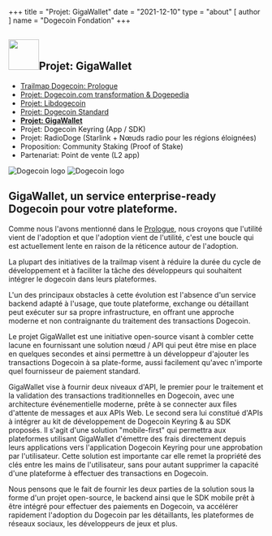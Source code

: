 +++
title = "Projet: GigaWallet" 
date = "2021-12-10"
type = "about"
[ author ]
name = "Dogecoin Fondation"
+++

<section class="presentation">
<div class="left">

<div class="title">


 ## <img width="60px" style='display: inline;' src="/marker.png"/>Projet: GigaWallet 

<div class="underline"></div>
</div>

<div class="description">
 
* [Trailmap Dogecoin: Prologue](/fr/trailmap/prologue/) 
* [Projet: Dogecoin.com transformation & Dogepedia](/fr/trailmap/website/)
* [Projet: Libdogecoin](/fr/trailmap/libdogecoin/)
* [Projet: Dogecoin Standard](/fr/trailmap/standard/)
* [**Projet: GigaWallet**](/fr/trailmap/gigawallet/)
* Projet: Dogecoin Keyring (App / SDK)
* Projet: RadioDoge (Starlink + Nœuds radio pour les régions éloignées)
* Proposition: Community Staking (Proof of Stake)
* Partenariat: Point de vente (L2 app) 
</div>

</div>

<div class="right">
<img class="dogegoin-light" src="/logo-gigawallet.jpg" alt="Dogecoin logo">
<img class="dogegoin-dark" src="/logo-gigawallet.jpg" alt="Dogecoin logo">
</div>


</section>

<section class='board'>

## GigaWallet, un service enterprise-ready Dogecoin pour votre plateforme.

Comme nous l'avons mentionné dans le [Prologue](/fr/trailmap/prologue), nous croyons que l'utilité vient de l'adoption et que l'adoption vient de l'utilité, c'est une boucle qui est actuellement lente en raison de la réticence autour de l'adoption. 
  
La plupart des initiatives de la trailmap visent à réduire la durée du cycle de développement et à faciliter la tâche des développeurs qui souhaitent intégrer le dogecoin dans leurs plateformes.

L'un des principaux obstacles à cette évolution est l'absence d'un service backend adapté à l'usage, que toute plateforme, exchange ou détaillant peut exécuter sur sa propre infrastructure, en offrant une approche moderne et non contraignante du traitement des transactions Dogecoin.

Le projet GigaWallet est une initiative open-source visant à combler cette lacune en
fournissant une solution nœud / API qui peut être mise en place en quelques secondes et ainsi permettre à un développeur d'ajouter les transactions Dogecoin à sa plate-forme, aussi facilement qu'avec n'importe quel fournisseur de paiement standard.

GigaWallet vise à fournir deux niveaux d'API, le premier pour le traitement et la validation des transactions traditionnelles en Dogecoin, avec une architecture événementielle moderne, prête à se connecter aux files d'attente de messages et aux APIs Web. Le second sera lui constitué d'APIs à intégrer au kit de développement de Dogecoin Keyring & au SDK proposés. Il s'agit d'une solution "mobile-first" qui permettra aux plateformes utilisant GigaWallet d'émettre des frais directement depuis leurs applications vers l'application Dogecoin Keyring pour une approbation par l'utilisateur. Cette solution est importante car elle remet la propriété des clés entre les mains de l'utilisateur, sans pour autant supprimer la capacité d'une plateforme à effectuer des transactions en Dogecoin.

Nous pensons que le fait de fournir les deux parties de la solution sous la forme d'un projet open-source, le backend ainsi que le SDK mobile prêt à être intégré pour effectuer des paiements en Dogecoin, va accélérer rapidement l'adoption du Dogecoin par les détaillants, les plateformes de réseaux sociaux, les développeurs de jeux et plus. 


</section>
